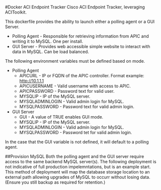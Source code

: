 #Docker ACI Endpoint Tracker
Cisco ACI Endpoint Tracker, leveraging ACIToolkit.

This dockerfile provides the ability to launch either a polling agent or a GUI Server.
  * Polling Agent - Responsible for retrieving information from APIC and writing it to MySQL. One per install.
  * GUI Server - Provides web accessible simple website to interact with data in MySQL. Can be load balanced.

The following environment variables must be defined based on mode.

  * Polling Agent
    * APICURL - IP or FQDN of the APIC controller. Format example: http://10.1.1.1
    * APICUSERNAME - Valid username with access to APIC.
    * APICPASSWORD - Password text for valid user.
    * MYSQLIP - IP of the MySQL server.
    * MYSQLADMINLOGIN - Valid admin login for MySQL.
    * MYSQLPASSWORD - Password text for valid admin login.
  * GUI Server
    * GUI - A value of TRUE enables GUI mode.
    * MYSQLIP - IP of the MySQL server.
    * MYSQLADMINLOGIN - Valid admin login for MySQL.
    * MYSQLPASSWORD - Password tet for valid admin login.

In the case that the GUI variable is not defined, it will default to a polling agent.

##Provision MySQL
Both the polling agent and the GUI server require access to the same backend MySQL server(s). The following deployment
is not indicative of full production impelemntations, but is an example start. This method of deployment will map the
database storage location to an external path allowing upgrades of MySQL to occurr without losing data. (Ensure you still
backup as required for retention.)
